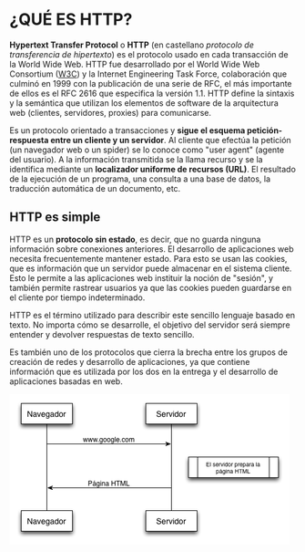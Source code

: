 # ¿QUÉ ES HTTP?

**Hypertext Transfer Protocol** o **HTTP** (en castellano *protocolo de transferencia de hipertexto*) es el protocolo usado en cada transacción de la World Wide Web. HTTP fue desarrollado por el World Wide Web Consortium ([W3C](http://www.w3.org/)) y la Internet Engineering Task Force, colaboración que culminó en 1999 con la publicación de una serie de RFC, el más importante de ellos es el RFC 2616 que especifica la versión 1.1. HTTP define la sintaxis y la semántica que utilizan los elementos de software de la arquitectura web (clientes, servidores, proxies) para comunicarse.

Es un protocolo orientado a transacciones y **sigue el esquema petición-respuesta entre un cliente y un servidor**. Al cliente que efectúa la petición (un navegador web o un spider) se lo conoce como "user agent" (agente del usuario). A la información transmitida se la llama recurso y se la identifica mediante un **localizador uniforme de recursos (URL)**. El resultado de la ejecución de un programa, una consulta a una base de datos, la traducción automática de un documento, etc.

## HTTP es simple

HTTP es un **protocolo sin estado**, es decir, que no guarda ninguna información sobre conexiones anteriores. El desarrollo de aplicaciones web necesita frecuentemente mantener estado. Para esto se usan las cookies, que es información que un servidor puede almacenar en el sistema cliente. Esto le permite a las aplicaciones web instituir la noción de "sesión", y también permite rastrear usuarios ya que las cookies pueden guardarse en el cliente por tiempo indeterminado.

HTTP es el término utilizado para describir este sencillo lenguaje basado en texto. No importa cómo se desarrolle, el objetivo del servidor será siempre entender y devolver respuestas de texto sencillo.

Es también uno de los protocolos que cierra la brecha entre los grupos de creación de redes y desarrollo de aplicaciones, ya que contiene información que es utilizada por los dos en la entrega y el desarrollo de aplicaciones basadas en web.

![Proceso de una petición web](../assets/chapter01/http.png)
